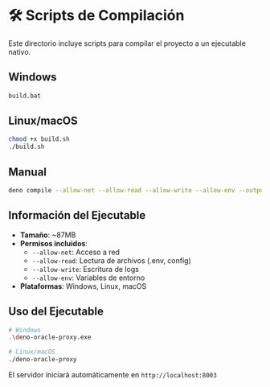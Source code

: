 # 🛠️ Scripts de Compilación

Este directorio incluye scripts para compilar el proyecto a un ejecutable nativo.

## Windows

```bat
build.bat
```

## Linux/macOS

```bash
chmod +x build.sh
./build.sh
```

## Manual

```bash
deno compile --allow-net --allow-read --allow-write --allow-env --output deno-oracle-proxy main.ts
```

## Información del Ejecutable

- **Tamaño**: ~87MB
- **Permisos incluidos**: 
  - `--allow-net`: Acceso a red
  - `--allow-read`: Lectura de archivos (.env, config)
  - `--allow-write`: Escritura de logs
  - `--allow-env`: Variables de entorno
- **Plataformas**: Windows, Linux, macOS

## Uso del Ejecutable

```bash
# Windows
.\deno-oracle-proxy.exe

# Linux/macOS
./deno-oracle-proxy
```

El servidor iniciará automáticamente en `http://localhost:8003`